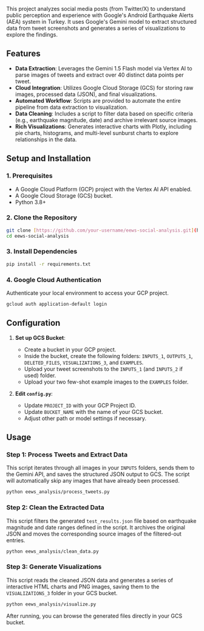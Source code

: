 This project analyzes social media posts (from Twitter/X) to understand public perception and experience with Google's Android Earthquake Alerts (AEA) system in Turkey. It uses Google's Gemini model to extract structured data from tweet screenshots and generates a series of visualizations to explore the findings.

## Features

-   **Data Extraction**: Leverages the Gemini 1.5 Flash model via Vertex AI to parse images of tweets and extract over 40 distinct data points per tweet.
-   **Cloud Integration**: Utilizes Google Cloud Storage (GCS) for storing raw images, processed data (JSON), and final visualizations.
-   **Automated Workflow**: Scripts are provided to automate the entire pipeline from data extraction to visualization.
-   **Data Cleaning**: Includes a script to filter data based on specific criteria (e.g., earthquake magnitude, date) and archive irrelevant source images.
-   **Rich Visualizations**: Generates interactive charts with Plotly, including pie charts, histograms, and multi-level sunburst charts to explore relationships in the data.


## Setup and Installation

### 1. Prerequisites

-   A Google Cloud Platform (GCP) project with the Vertex AI API enabled.
-   A Google Cloud Storage (GCS) bucket.
-   Python 3.8+

### 2. Clone the Repository

```bash
git clone [https://github.com/your-username/eews-social-analysis.git](https://github.com/your-username/eews-social-analysis.git)
cd eews-social-analysis
```

### 3. Install Dependencies

```bash
pip install -r requirements.txt
```

### 4. Google Cloud Authentication

Authenticate your local environment to access your GCP project.

```bash
gcloud auth application-default login
```

## Configuration

1.  **Set up GCS Bucket**:
    * Create a bucket in your GCP project.
    * Inside the bucket, create the following folders: `INPUTS_1`, `OUTPUTS_1`, `DELETED_FILES`, `VISUALIZATIONS_3`, and `EXAMPLES`.
    * Upload your tweet screenshots to the `INPUTS_1` (and `INPUTS_2` if used) folder.
    * Upload your two few-shot example images to the `EXAMPLES` folder.

2.  **Edit `config.py`**:
    * Update `PROJECT_ID` with your GCP Project ID.
    * Update `BUCKET_NAME` with the name of your GCS bucket.
    * Adjust other path or model settings if necessary.

## Usage

### Step 1: Process Tweets and Extract Data

This script iterates through all images in your `INPUTS` folders, sends them to the Gemini API, and saves the structured JSON output to GCS. The script will automatically skip any images that have already been processed.

```bash
python eews_analysis/process_tweets.py
```

### Step 2: Clean the Extracted Data

This script filters the generated `test_results.json` file based on earthquake magnitude and date ranges defined in the script. It archives the original JSON and moves the corresponding source images of the filtered-out entries.

```bash
python eews_analysis/clean_data.py
```

### Step 3: Generate Visualizations

This script reads the cleaned JSON data and generates a series of interactive HTML charts and PNG images, saving them to the `VISUALIZATIONS_3` folder in your GCS bucket.

```bash
python eews_analysis/visualize.py
```
After running, you can browse the generated files directly in your GCS bucket.
